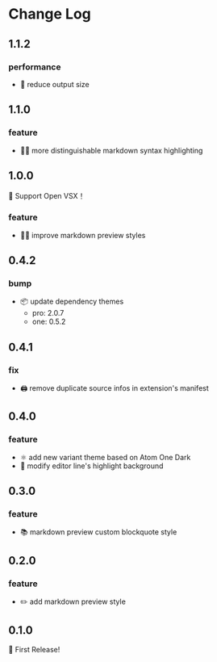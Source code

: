 # Change Log

## 1.1.2
### performance
- 🚀 reduce output size

## 1.1.0
### feature
- 📝✨ more distinguishable markdown syntax highlighting

## 1.0.0
🎉 Support Open VSX！

### feature
- 📖✨ improve markdown preview styles

## 0.4.2
### bump
- 📦 update dependency themes
    - pro: 2.0.7
    - one: 0.5.2

## 0.4.1
### fix
- 🖨️ remove duplicate source infos in extension's manifest

## 0.4.0
### feature
- ⚛️ add new variant theme based on Atom One Dark
- 🔢 modify editor line's highlight background

## 0.3.0
### feature
- 📚 markdown preview custom blockquote style

## 0.2.0
### feature
- ✏️ add markdown preview style

## 0.1.0
🎉 First Release!